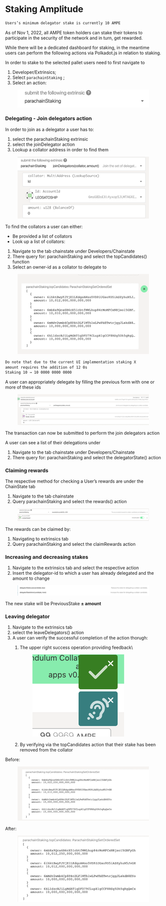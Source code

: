 # Staking Amplitude

```bash
Users’s minimum delegator stake is currently 10 AMPE
```

As of Nov 1, 2022, all AMPE token holders can stake their tokens to participate in the security of the network and in turn, get rewarded.

While there will be a dedicated dashboard for staking, in the meantime users can perform the following actions via Polkadot.js in relation to staking.

In order to stake to the selected pallet users need to first navigate to

1. Developer/Extrinsics;
2. Select `parachainStaking` ;
3. Select an action:

<figure><img src="../../../.gitbook/assets/Screenshot_2022-11-16_at_15.10.58.png" alt=""><figcaption></figcaption></figure>

### Delegating - Join delegators action

In order to join as a delegator a user has to:

1. select the parachainStaking extrinsic
2. select the joinDelegator action
3. Lookup a collator address in order to find them

<figure><img src="../../../.gitbook/assets/Screenshot_2022-11-16_at_15.15.47.png" alt=""><figcaption></figcaption></figure>

To find the collators a user can either:

* Be provided a list of collators
* Look up a list of collators:

1. Navigate to the tab chainstate under Developers/Chainstate
2. There query for: parachainStaking and select the topCandidates() function
3. Select an owner-id as a collator to delegate to

<figure><img src="../../../.gitbook/assets/Screenshot_2022-11-16_at_15.22.22.png" alt=""><figcaption></figcaption></figure>

```bash
Do note that due to the current UI implementation staking X 
amount requires the addition of 12 0s 
Staking 10 → 10 0000 0000 0000
```

A user can appropriately delegate by filling the previous form with one or more of these ids

<figure><img src="../../../.gitbook/assets/Screenshot_2022-11-16_at_15.37.23.png" alt=""><figcaption></figcaption></figure>

The transaction can now be submitted to perform the join delegators action

A user can see a list of their delegations under

1. Navigate to the tab chainstate under Developers/Chainstate
2. There query for: parachainStaking and select the delegatorState() action

### Claiming rewards

The respective method for checking a User’s rewards are under the ChainState tab

1. Navigate to the tab chainstate
2. Query parachainStaking and select the rewards() action

<figure><img src="../../../.gitbook/assets/Screenshot_2022-11-16_at_15.51.34.png" alt=""><figcaption></figcaption></figure>

The rewards can be claimed by:

1. Navigating to extrinsics tab
2. Query parachainStaking and select the claimRewards action

### Increasing and decreasing stakes

1. Navigate to the extrinsics tab and select the respective action
2. Insert the delegator-id to which a user has already delegated and the amount to change

<figure><img src="../../../.gitbook/assets/Screenshot_2022-11-16_at_15.45.48.png" alt=""><figcaption></figcaption></figure>

The new stake will be PreviousStake **± amount**

### Leaving delegator

1. Navigate to the extrinsics tab
2. select the leaveDelegators() action
3. A user can verify the successful completion of the action thorugh:
   1.  The upper right success operation providing feedback\


       <figure><img src="../../../.gitbook/assets/Screenshot_2022-11-17_at_12.00.09.png" alt=""><figcaption></figcaption></figure>
   2. By verifying via the topCandidates action that their stake has been removed from the collator

Before:&#x20;

<figure><img src="../../../.gitbook/assets/Screenshot_2022-11-17_at_11.59.37.png" alt=""><figcaption></figcaption></figure>

After:&#x20;

<figure><img src="../../../.gitbook/assets/Screenshot_2022-11-17_at_12.00.41 (1).png" alt=""><figcaption></figcaption></figure>
